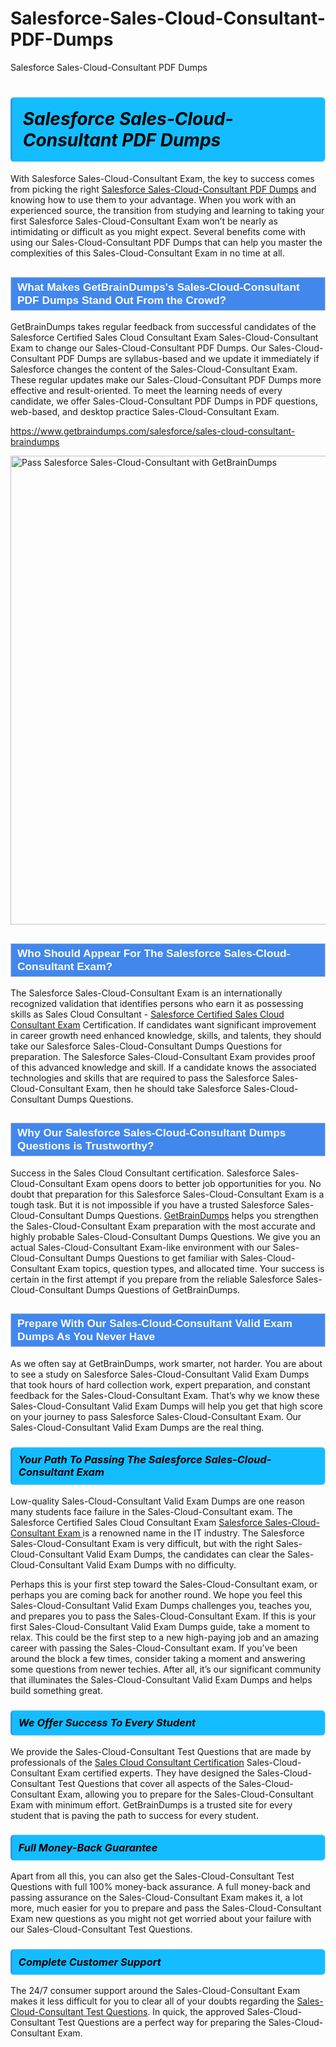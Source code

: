 # Salesforce-Sales-Cloud-Consultant-PDF-Dumps
Salesforce Sales-Cloud-Consultant PDF Dumps
<h1><strong><span style="display: block; color: #000000; background: #14BDFF; border: 0.5px solid #AED6F1; border-left: 3px solid #3498DB; padding: .6em; border-radius: 6px;">                     <em>Salesforce Sales-Cloud-Consultant <span class="exam_variation">PDF Dumps</span> </em>                </span></strong>            </h1>                        <p>With Salesforce Sales-Cloud-Consultant Exam, the key to success comes from picking the right <a href="https://www.getbraindumps.com/salesforce/sales-cloud-consultant-braindumps">Salesforce Sales-Cloud-Consultant <span class="exam_variation">PDF Dumps</span></a> and             knowing how to use them to your advantage.             When you work with an experienced source, the transition from studying and learning to taking your first Salesforce Sales-Cloud-Consultant Exam             won’t be nearly as intimidating or difficult as you might expect. Several benefits come with using our Sales-Cloud-Consultant <span class="exam_variation">PDF Dumps</span> that can             help you master the complexities of this Sales-Cloud-Consultant Exam in no time at all.</p>                        <h2 style="background: #4287ec; border: 1px solid #cccccc; padding: 5px 10px;">                <span style="color: #ffffff;">                    <span style="font-size: 11pt;">                        <span style="line-height: normal;">                            <span style="font-family: Calibri,sans-serif;">                                <strong>                                    <span style="font-size: 13.0pt;">What Makes GetBrainDumps's Sales-Cloud-Consultant <span class="exam_variation">PDF Dumps</span> Stand Out From the Crowd?</span>                                </strong>                            </span>                        </span>                    </span>                </span>            </h2>                        <p>GetBrainDumps takes regular feedback from successful candidates of the Salesforce Certified Sales Cloud Consultant Exam Sales-Cloud-Consultant Exam to change             our Sales-Cloud-Consultant <span class="exam_variation">PDF Dumps</span>. Our Sales-Cloud-Consultant <span class="exam_variation">PDF Dumps</span> are syllabus-based and we update it immediately if Salesforce changes             the content of the Sales-Cloud-Consultant Exam.             These regular updates make our Sales-Cloud-Consultant <span class="exam_variation">PDF Dumps</span> more effective and result-oriented. To meet the learning needs of every candidate,             we offer Sales-Cloud-Consultant <span class="exam_variation">PDF Dumps</span> in PDF questions, web-based, and desktop practice Sales-Cloud-Consultant Exam.</p>                                    <p><a href="https://www.getbraindumps.com/salesforce/sales-cloud-consultant-braindumps">https://www.getbraindumps.com/salesforce/sales-cloud-consultant-braindumps</a></p>                        <p><a href="https://www.getbraindumps.com/"><img src="https://www.getbraindumps.com/images/get-updated-exam-questions-with-discount-getbraindumps.jpg" class="postImage" alt="Pass Salesforce Sales-Cloud-Consultant with GetBrainDumps" width="750"></a></p>                                        <h2 style="background: #4287ec; border: 1px solid #cccccc; padding: 5px 10px;">                <span style="color: #ffffff;">                    <span style="font-size: 11pt;">                        <span style="line-height: normal;">                            <span style="font-family: Calibri,sans-serif;">                                <strong>                                    <span style="font-size: 13.0pt;">Who Should Appear For The Salesforce Sales-Cloud-Consultant Exam?</span>                                </strong>                            </span>                        </span>                    </span>                </span>            </h2>                        <p>The Salesforce Sales-Cloud-Consultant Exam is an internationally recognized validation that identifies persons who earn it as possessing skills as             Sales Cloud Consultant - <a href="https://www.getbraindumps.com/salesforce/sales-cloud-consultant-braindumps">Salesforce Certified Sales Cloud Consultant Exam</a> Certification. If candidates want significant improvement in             career growth need enhanced knowledge, skills, and talents, they should take our Salesforce Sales-Cloud-Consultant <span class="exam_variation2">Dumps Questions</span> for preparation.             The Salesforce Sales-Cloud-Consultant Exam provides proof of this advanced knowledge and skill. If a candidate knows the associated technologies and skills             that are required to pass the Salesforce Sales-Cloud-Consultant Exam, then he should take Salesforce Sales-Cloud-Consultant <span class="exam_variation2">Dumps Questions</span>.</p>                        <h2 style="background: #4287ec; border: 1px solid #cccccc; padding: 5px 10px;">                <span style="color: #ffffff;">                    <span style="font-size: 11pt;">                        <span style="line-height: normal;">                            <span style="font-family: Calibri,sans-serif;">                                <strong>                                    <span style="font-size: 13.0pt;">Why Our Salesforce Sales-Cloud-Consultant <span class="exam_variation2">Dumps Questions</span> is Trustworthy?</span>                                </strong>                            </span>                        </span>                    </span>                </span>            </h2>                        <p>Success in the Sales Cloud Consultant certification. Salesforce Sales-Cloud-Consultant Exam opens doors to better job opportunities for you.             No doubt that preparation for this Salesforce Sales-Cloud-Consultant Exam is a tough task. But it is not impossible if you have a trusted Salesforce Sales-Cloud-Consultant <span class="exam_variation2">Dumps Questions</span>.             <a href="https://www.getbraindumps.com/">GetBrainDumps</a> helps you strengthen the Sales-Cloud-Consultant Exam preparation with the most accurate and highly probable Sales-Cloud-Consultant <span class="exam_variation2">Dumps Questions</span>. We give you an             actual Sales-Cloud-Consultant Exam-like environment with our Sales-Cloud-Consultant <span class="exam_variation2">Dumps Questions</span> to get familiar with Sales-Cloud-Consultant Exam topics, question types, and allocated time.             Your success is certain in the first attempt if you prepare from the reliable Salesforce Sales-Cloud-Consultant <span class="exam_variation2">Dumps Questions</span> of GetBrainDumps.</p>                        <h2 style="background: #4287ec; border: 1px solid #cccccc; padding: 5px 10px;">                <span style="color: #ffffff;">                    <span style="font-size: 11pt;">                        <span style="line-height: normal;">                            <span style="font-family: Calibri,sans-serif;">                                <strong>                                    <span style="font-size: 13.0pt;">Prepare With Our Sales-Cloud-Consultant <span class="exam_variation3">Valid Exam Dumps</span> As You Never Have</span>                                </strong>                            </span>                        </span>                    </span>                </span>            </h2>                        <p>As we often say at GetBrainDumps, work smarter, not harder. You are about to see a study on Salesforce Sales-Cloud-Consultant <span class="exam_variation3">Valid Exam Dumps</span> that took hours of hard collection work,             expert preparation, and constant feedback for the Sales-Cloud-Consultant Exam. That’s why we know these Sales-Cloud-Consultant <span class="exam_variation3">Valid Exam Dumps</span> will help you get that high score on your             journey to pass Salesforce Sales-Cloud-Consultant Exam. Our Sales-Cloud-Consultant <span class="exam_variation3">Valid Exam Dumps</span> are the real thing.</p>                        <h3>                <strong>                    <span style="display: block; color: #000000; background: #14BDFF; border: 0.5px solid #AED6F1; border-left: 3px solid #3498DB; padding: .6em; border-radius: 6px;">                        <em>Your Path To Passing The Salesforce Sales-Cloud-Consultant Exam</em>                    </span>                </strong>            </h3>                        <p>Low-quality Sales-Cloud-Consultant <span class="exam_variation3">Valid Exam Dumps</span> are one reason many students face failure in the Sales-Cloud-Consultant exam. The Salesforce Certified Sales Cloud Consultant Exam <a href="https://www.getbraindumps.com/salesforce-braindumps.html">Salesforce Sales-Cloud-Consultant Exam </a>             is a renowned name in the IT industry. The Salesforce Sales-Cloud-Consultant Exam is very difficult, but with the right Sales-Cloud-Consultant <span class="exam_variation3">Valid Exam Dumps</span>, the candidates can clear the             Sales-Cloud-Consultant <span class="exam_variation3">Valid Exam Dumps</span> with no difficulty.</p>                        <p>Perhaps this is your first step toward the Sales-Cloud-Consultant exam, or perhaps you are coming back for another round. We hope you feel this             Sales-Cloud-Consultant <span class="exam_variation3">Valid Exam Dumps</span> challenges you,             teaches you, and prepares you to pass the Sales-Cloud-Consultant Exam. If this is your first Sales-Cloud-Consultant <span class="exam_variation3">Valid Exam Dumps</span> guide, take a moment to relax. This could be the first step to             a new high-paying job and an amazing career with passing the Sales-Cloud-Consultant exam. If you’ve been around the block a few times, consider taking a moment and             answering some questions from newer techies. After all, it’s our significant community that illuminates the Sales-Cloud-Consultant <span class="exam_variation3">Valid Exam Dumps</span> and helps build something great.</p>                        <h3>                <strong>                    <span style="display: block; color: #000000; background: #14BDFF; border: 0.5px solid #AED6F1; border-left: 3px solid #3498DB; padding: .6em; border-radius: 6px;">                        <em>We Offer Success To Every Student</em>                    </span>                </strong>            </h3>                        <p>We provide the Sales-Cloud-Consultant <span class="exam_variation4">Test Questions</span> that are made by professionals of the <a href="https://www.getbraindumps.com/salesforce/sales-cloud-consultant-braindumps.html">Sales Cloud Consultant Certification</a> Sales-Cloud-Consultant Exam certified experts.             They have designed the Sales-Cloud-Consultant <span class="exam_variation4">Test Questions</span> that cover all aspects of the Sales-Cloud-Consultant Exam, allowing you to prepare for the            Sales-Cloud-Consultant Exam with minimum effort.             GetBrainDumps is a trusted site for every student that is paving the path to success for every student.</p>                        <h3>                <strong>                    <span style="display: block; color: #000000; background: #14BDFF; border: 0.5px solid #AED6F1; border-left: 3px solid #3498DB; padding: .6em; border-radius: 6px;">                        <em>Full Money-Back Guarantee</em>                    </span>                </strong>            </h3>                        <p>Apart from all this, you can also get the Sales-Cloud-Consultant <span class="exam_variation4">Test Questions</span> with full 100% money-back assurance. A full money-back and passing assurance on             the Sales-Cloud-Consultant Exam makes it,             a lot more, much easier for you to prepare and pass the Sales-Cloud-Consultant Exam new questions as you might             not get worried about your failure with our Sales-Cloud-Consultant <span class="exam_variation4">Test Questions</span>.</p>                                    <h3>                <strong>                    <span style="display: block; color: #000000; background: #14BDFF; border: 0.5px solid #AED6F1; border-left: 3px solid #3498DB; padding: .6em; border-radius: 6px;">                        <em>Complete Customer Support</em>                    </span>                </strong>            </h3>                        <p>The 24/7 consumer support around the Sales-Cloud-Consultant Exam makes it less difficult for you to clear all of your doubts regarding the <a href="https://www.getbraindumps.com/salesforce/sales-cloud-consultant-braindumps">Sales-Cloud-Consultant <span class="exam_variation4">Test Questions</span></a>. In quick,             the approved Sales-Cloud-Consultant <span class="exam_variation4">Test Questions</span> are a perfect way for preparing the Sales-Cloud-Consultant Exam.</p>                    
